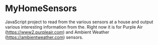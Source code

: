 # MyHomeSensors

JavaScript project to read from the various sensors at a house and output various interesting information from the. Right now it is for Purple Air (https://www2.purpleair.com) and Ambient Weather (https://ambientweather.com) sensors.
